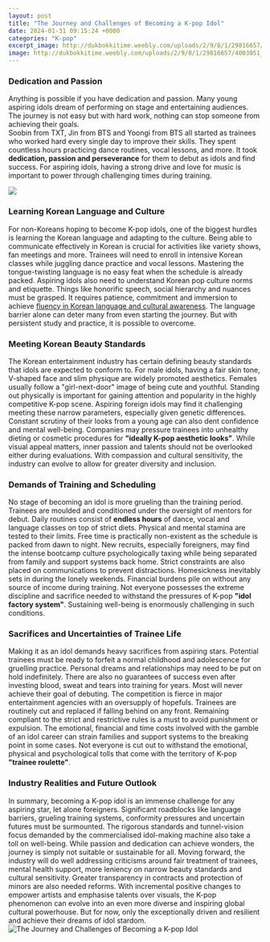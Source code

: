 ```yaml
---
layout: post
title: "The Journey and Challenges of Becoming a K-pop Idol"
date: 2024-01-31 09:15:24 +0000
categories: "K-pop"
excerpt_image: http://dukbokkitime.weebly.com/uploads/2/9/8/1/29816657/4003051_orig.jpg
image: http://dukbokkitime.weebly.com/uploads/2/9/8/1/29816657/4003051_orig.jpg
---
```


### Dedication and Passion
Anything is possible if you have dedication and passion. Many young aspiring idols dream of performing on stage and entertaining audiences. The journey is not easy but with hard work, nothing can stop someone from achieving their goals.  
Soobin from TXT, Jin from BTS and Yoongi from BTS all started as trainees who worked hard every single day to improve their skills. They spent countless hours practicing dance routines, vocal lessons, and more. It took **dedication, passion and perseverance** for them to debut as idols and find success. For aspiring idols, having a strong drive and love for music is important to power through challenging times during training.  

![](http://pm1.narvii.com/5801/1deb3a03184d942508fc2a12e580243319e0bfe3_hq.jpg)
### Learning Korean Language and Culture  
For non-Koreans hoping to become K-pop idols, one of the biggest hurdles is learning the Korean language and adapting to the culture. Being able to communicate effectively in Korean is crucial for activities like variety shows, fan meetings and more. Trainees will need to enroll in intensive Korean classes while juggling dance practice and vocal lessons. Mastering the tongue-twisting language is no easy feat when the schedule is already packed.
Aspiring idols also need to understand Korean pop culture norms and etiquette. Things like honorific speech, social hierarchy and nuances must be grasped. It requires patience, commitment and immersion to achieve [fluency in Korean language and cultural awareness](https://yt.io.vn/collection/aispuro). The language barrier alone can deter many from even starting the journey. But with persistent study and practice, it is possible to overcome.  
### Meeting Korean Beauty Standards   
The Korean entertainment industry has certain defining beauty standards that idols are expected to conform to. For male idols, having a fair skin tone, V-shaped face and slim physique are widely promoted aesthetics. Females usually follow a "girl-next-door" image of being cute and youthful. Standing out physically is important for gaining attention and popularity in the highly competitive K-pop scene.
Aspiring foreign idols may find it challenging meeting these narrow parameters, especially given genetic differences. Constant scrutiny of their looks from a young age can also dent confidence and mental well-being. Companies may pressure trainees into unhealthy dieting or cosmetic procedures for **"ideally K-pop aesthetic looks"**. While visual appeal matters, inner passion and talents should not be overlooked either during evaluations. With compassion and cultural sensitivity, the industry can evolve to allow for greater diversity and inclusion.  
### Demands of Training and Scheduling
No stage of becoming an idol is more grueling than the training period. Trainees are moulded and conditioned under the oversight of mentors for debut. Daily routines consist of **endless hours** of dance, vocal and language classes on top of strict diets. Physical and mental stamina are tested to their limits. Free time is practically non-existent as the schedule is packed from dawn to night. 
New recruits, especially foreigners, may find the intense bootcamp culture psychologically taxing while being separated from family and support systems back home. Strict constraints are also placed on communications to prevent distractions. Homesickness inevitably sets in during the lonely weekends. Financial burdens pile on without any source of income during training. Not everyone possesses the extreme discipline and sacrifice needed to withstand the pressures of K-pop **"idol factory system"**. Sustaining well-being is enormously challenging in such conditions.
### Sacrifices and Uncertainties of Trainee Life   
Making it as an idol demands heavy sacrifices from aspiring stars. Potential trainees must be ready to forfeit a normal childhood and adolescence for gruelling practice. Personal dreams and relationships may need to be put on hold indefinitely. There are also no guarantees of success even after investing blood, sweat and tears into training for years. Most will never achieve their goal of debuting. 
The competition is fierce in major entertainment agencies with an oversupply of hopefuls. Trainees are routinely cut and replaced if falling behind on any front. Remaining compliant to the strict and restrictive rules is a must to avoid punishment or expulsion. The emotional, financial and time costs involved with the gamble of an idol career can strain families and support systems to the breaking point in some cases. Not everyone is cut out to withstand the emotional, physical and psychological tolls that come with the territory of K-pop **"trainee roulette"**.  
### Industry Realities and Future Outlook
In summary, becoming a K-pop idol is an immense challenge for any aspiring star, let alone foreigners. Significant roadblocks like language barriers, grueling training systems, conformity pressures and uncertain futures must be surmounted. The rigorous standards and tunnel-vision focus demanded by the commercialised idol-making machine also take a toll on well-being. While passion and dedication can achieve wonders, the journey is simply not suitable or sustainable for all.
Moving forward, the industry will do well addressing criticisms around fair treatment of trainees, mental health support, more leniency on narrow beauty standards and cultural sensitivity. Greater transparency in contracts and protection of minors are also needed reforms. With incremental positive changes to empower artists and emphasise talents over visuals, the K-pop phenomenon can evolve into an even more diverse and inspiring global cultural powerhouse. But for now, only the exceptionally driven and resilient and achieve their dreams of idol stardom.
![The Journey and Challenges of Becoming a K-pop Idol](http://dukbokkitime.weebly.com/uploads/2/9/8/1/29816657/4003051_orig.jpg)